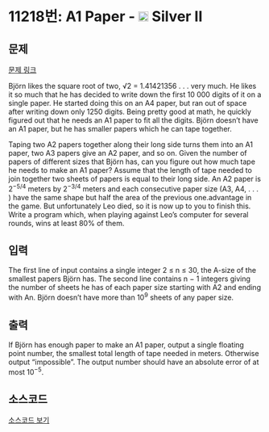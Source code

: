 # 11218번: A1 Paper - <img src="https://static.solved.ac/tier_small/9.svg" style="height:20px" /> Silver II

<!-- performance -->

<!-- 문제 제출 후 깃허브에 푸시를 했을 때 제출한 코드의 성능이 입력될 공간입니다.-->

<!-- end -->

## 문제

[문제 링크](https://boj.kr/11218)


<p>Björn likes the square root of two, √2 = 1.41421356 . . . very much. He likes it so much that he has decided to write down the first 10 000 digits of it on a single paper. He started doing this on an A4 paper, but ran out of space after writing down only 1250 digits. Being pretty good at math, he quickly figured out that he needs an A1 paper to fit all the digits. Björn doesn’t have an A1 paper, but he has smaller papers which he can tape together.</p>

<p>Taping two A2 papers together along their long side turns them into an A1 paper, two A3 papers give an A2 paper, and so on. Given the number of papers of different sizes that Björn has, can you figure out how much tape he needs to make an A1 paper? Assume that the length of tape needed to join together two sheets of papers is equal to their long side. An A2 paper is 2<sup>−5/4</sup> meters by 2<sup>−3/4</sup> meters and each consecutive paper size (A3, A4, . . . ) have the same shape but half the area of the previous one.advantage in the game. But unfortunately Leo died, so it is now up to you to finish this. Write a program which, when playing against Leo’s computer for several rounds, wins at least 80% of them.</p>



## 입력


<p>The first line of input contains a single integer 2 ≤ n ≤ 30, the A-size of the smallest papers Björn has. The second line contains n − 1 integers giving the number of sheets he has of each paper size starting with A2 and ending with An. Björn doesn’t have more than 10<sup>9</sup> sheets of any paper size.</p>



## 출력


<p>If Björn has enough paper to make an A1 paper, output a single floating point number, the smallest total length of tape needed in meters. Otherwise output “impossible”. The output number should have an absolute error of at most 10<sup>−5</sup>.</p>



## 소스코드

[소스코드 보기](A1%20Paper.cpp)